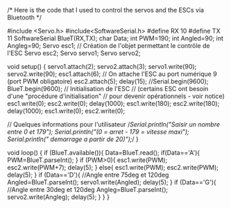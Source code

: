 /* Here is the code that I used to control the servos and the ESCs via Bluetooth */

#include <Servo.h>
#include<SoftwareSerial.h>
#define RX 10
#define TX 11
SoftwareSerial BlueT(RX,TX);
char Data;
int PWM=190;
int Angled=90;
int Angleg=90;
Servo esc1;   // Création de l'objet permettant le contrôle de l'ESC
Servo esc2;
Servo servo1;
Servo servo2;


 
void setup() {
   servo1.attach(2);
   servo2.attach(3);
   servo1.write(90);
   servo2.write(90);
   esc1.attach(6); // On attache l'ESC au port numérique 9 (port PWM obligatoire)
   esc2.attach(5);
   delay(15);
   //Serial.begin(9600);
   BlueT.begin(9600);
   // Initialisation de l'ESC
   //  (certains ESC ont besoin d'une "procédure d'initialisation"
   //   pour devenir opérationnels - voir notice)
   esc1.write(0);
   esc2.write(0);
   delay(1000);
   esc1.write(180);
   esc2.write(180);
   delay(1000);
   esc1.write(0);
   esc2.write(0);
   
   
   // Quelques informations pour l'utilisateur
   /*Serial.println("Saisir un nombre entre 0 et 179");
   Serial.println("(0 = arret - 179 = vitesse maxi");
   Serial.println(" demarrage a partir de 20)");*/
   }
 
void loop() {
  if (BlueT.available()){
    Data=BlueT.read();
    if(Data=='A'){
      PWM=BlueT.parseInt();
    }
    if (PWM>0){
      esc1.write(PWM);
      esc2.write(PWM+7);
      delay(5);
    }
    else{
      esc1.write(PWM);
      esc2.write(PWM);          
      delay(5);
      }
    if (Data=='D'){ //Angle entre 75deg et 120deg
        Angled=BlueT.parseInt();
        servo1.write(Angled);
        delay(5);
    }
    if (Data=='G'){  //Angle entre 30deg et 120deg
      Angleg=BlueT.parseInt();
      servo2.write(Angleg);
      delay(5);
  }
  }
}
